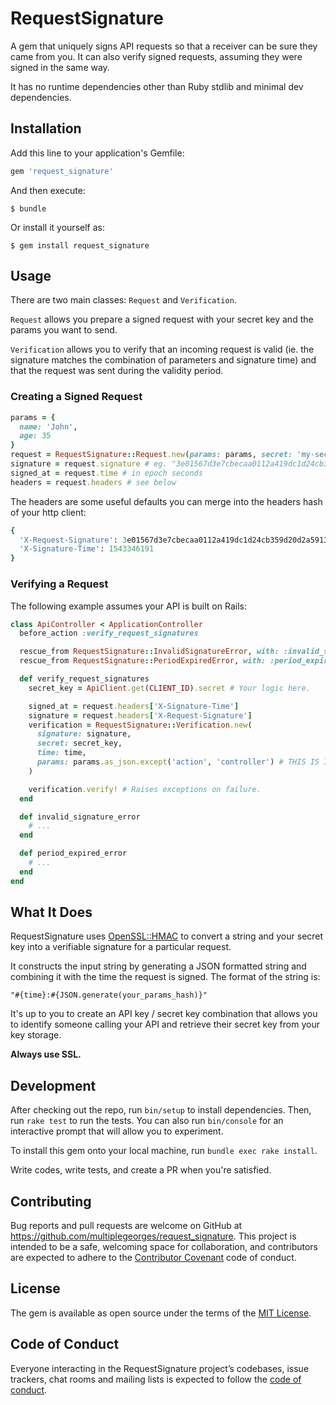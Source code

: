 # RequestSignature

A gem that uniquely signs API requests so that a receiver can be sure they came from you. It can also verify signed requests, assuming they were signed in the same way.

It has no runtime dependencies other than Ruby stdlib and minimal dev dependencies.

## Installation

Add this line to your application's Gemfile:

```ruby
gem 'request_signature'
```

And then execute:

    $ bundle

Or install it yourself as:

    $ gem install request_signature

## Usage

There are two main classes: `Request` and `Verification`.

`Request` allows you prepare a signed request with your secret key and the params you want to send.

`Verification` allows you to verify that an incoming request is valid (ie. the signature matches the combination of parameters and signature time) and that the request was sent during the validity period.

### Creating a Signed Request

```ruby
params = {
  name: 'John',
  age: 35
}
request = RequestSignature::Request.new(params: params, secret: 'my-secret-key')
signature = request.signature # eg. "3e01567d3e7cbecaa0112a419dc1d24cb359d20d2a5913adef347a9a666a4fbd"
signed_at = request.time # in epoch seconds
headers = request.headers # see below
```

The headers are some useful defaults you can merge into the headers hash of your http client:
```ruby
{
  'X-Request-Signature': 3e01567d3e7cbecaa0112a419dc1d24cb359d20d2a5913adef347a9a666a4fbd,
  'X-Signature-Time': 1543346191
}
```

### Verifying a Request

The following example assumes your API is built on Rails:
```ruby
class ApiController < ApplicationController
  before_action :verify_request_signatures

  rescue_from RequestSignature::InvalidSignatureError, with: :invalid_signature_error
  rescue_from RequestSignature::PeriodExpiredError, with: :period_expired_error

  def verify_request_signatures
    secret_key = ApiClient.get(CLIENT_ID).secret # Your logic here.

    signed_at = request.headers['X-Signature-Time']
    signature = request.headers['X-Request-Signature']
    verification = RequestSignature::Verification.new(
      signature: signature,
      secret: secret_key,
      time: time,
      params: params.as_json.except('action', 'controller') # THIS IS IMPORTANT. You are not verifying the signature of the action and controller.
    )

    verification.verify! # Raises exceptions on failure.
  end

  def invalid_signature_error
    # ...
  end

  def period_expired_error
    # ...
  end
end
```

## What It Does

RequestSignature uses [OpenSSL::HMAC](https://ruby-doc.org/stdlib-2.5.1/libdoc/openssl/rdoc/OpenSSL/HMAC.html) to convert a string and your secret key into a verifiable signature for a particular request.

It constructs the input string by generating a JSON formatted string and combining it with the time the request is signed. The format of the string is:

```
"#{time}:#{JSON.generate(your_params_hash)}"
```

It's up to you to create an API key / secret key combination that allows you to identify someone calling your API and retrieve their secret key from your key storage.

**Always use SSL.**

## Development

After checking out the repo, run `bin/setup` to install dependencies. Then, run `rake test` to run the tests. You can also run `bin/console` for an interactive prompt that will allow you to experiment.

To install this gem onto your local machine, run `bundle exec rake install`.

Write codes, write tests, and create a PR when you're satisfied.

## Contributing

Bug reports and pull requests are welcome on GitHub at https://github.com/multiplegeorges/request_signature. This project is intended to be a safe, welcoming space for collaboration, and contributors are expected to adhere to the [Contributor Covenant](http://contributor-covenant.org) code of conduct.

## License

The gem is available as open source under the terms of the [MIT License](https://opensource.org/licenses/MIT).

## Code of Conduct

Everyone interacting in the RequestSignature project’s codebases, issue trackers, chat rooms and mailing lists is expected to follow the [code of conduct](https://github.com/multiplegeorges/request_signature/blob/master/CODE_OF_CONDUCT.md).
